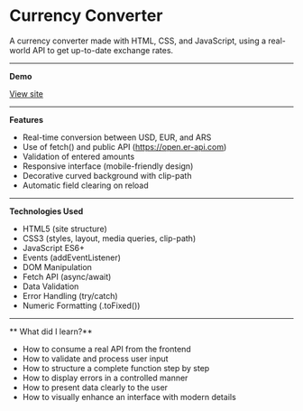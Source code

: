 # Currency Converter

A currency converter made with HTML, CSS, and JavaScript, using a real-world API to get up-to-date exchange rates.

------------

**Demo**

[View site](https://fanciful-medovik-cfbd4e.netlify.app/)


------------


 **Features**

- Real-time conversion between USD, EUR, and ARS
- Use of fetch() and public API (https://open.er-api.com)
- Validation of entered amounts
- Responsive interface (mobile-friendly design)
- Decorative curved background with clip-path
- Automatic field clearing on reload

------------


**Technologies Used**

- HTML5 (site structure)
- CSS3 (styles, layout, media queries, clip-path)
- JavaScript ES6+
- Events (addEventListener)
- DOM Manipulation
- Fetch API (async/await)
- Data Validation
- Error Handling (try/catch)
- Numeric Formatting (.toFixed())


------------

** What did I learn?**

- How to consume a real API from the frontend
- How to validate and process user input
- How to structure a complete function step by step
- How to display errors in a controlled manner
- How to present data clearly to the user
- How to visually enhance an interface with modern details



